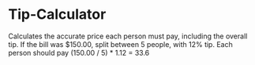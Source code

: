 # Tip-Calculator
Calculates the accurate price each person must pay, including the overall tip.
If the bill was $150.00, split between 5 people, with 12% tip. 
Each person should pay (150.00 / 5) * 1.12 = 33.6
